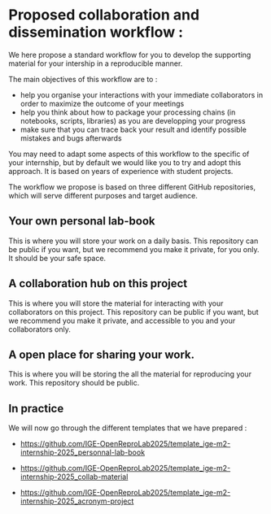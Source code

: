 # Proposed collaboration and dissemination workflow : 

We here propose a standard workflow for you to develop the supporting material for your intership in a reproducible manner. 

The main objectives of this workflow are to : 
 - help you organise your interactions with your immediate collaborators in order to maximize the outcome of your meetings
 - help you think about how to package your processing chains (in notebooks, scripts, libraries) as you are developping your progress
 - make sure that you can trace back your result and identify possible mistakes and bugs afterwards 

You may need to adapt some aspects of this workflow to the specific of your internship, but by default we would like you to try and adopt this approach. It is based on years of experience with student projects. 

The workflow we propose is based on three different GitHub repositories, which will serve different purposes and target audience. 

## Your own personal lab-book
This is where you will store your work on a daily basis. This repository can be public if you want, but we recommend you make it private, for you only. It should be your safe space. 

## A collaboration hub on this project
This is where you will store the material for interacting with your collaborators on this project. This repository can be public if you want, but we recommend you make it private, and accessible to you and your collaborators only.

## A open place for sharing your work. 
This is where you will be storing the all the material for reproducing your work. This repository should be public. 

## In practice 
We will now go through the different templates that we have prepared : 

 - https://github.com/IGE-OpenReproLab2025/template_ige-m2-internship-2025_personnal-lab-book

 - https://github.com/IGE-OpenReproLab2025/template_ige-m2-internship-2025_collab-material
 
 - https://github.com/IGE-OpenReproLab2025/template_ige-m2-internship-2025_acronym-project
